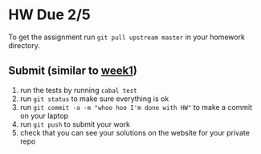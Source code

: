 # HW Due 2/5

To get the assignment run ```git pull upstream master``` in your homework directory.

## Submit (similar to [week1](../week1))
1. run the tests by running ```cabal test``` 
1. run ```git status``` to make sure everything is ok
1. run ```git commit -a -m "whoo hoo I'm done with HW"``` to make a commit on your laptop
1. run ```git push``` to submit your work
1. check that you can see your solutions on the website for your private repo
